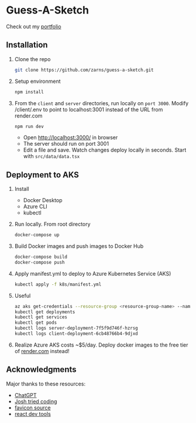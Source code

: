 # Guess-A-Sketch

Check out my [portfolio](https://mason.zarns.net)

## Installation

1. Clone the repo

   ```sh
   git clone https://github.com/zarns/guess-a-sketch.git
   ```

2. Setup environment

   ```sh
   npm install
   ```

3. From the `client` and `server` directories, run locally on `port 3000`. Modify /client/.env to point to localhost:3001 instead of the URL from render.com

   ```sh
   npm run dev
   ```

    * Open [http://localhost:3000/](http://localhost:3000/) in browser
    * The server should run on port 3001
    * Edit a file and save. Watch changes deploy locally in seconds. Start with `src/data/data.tsx`

## Deployment to AKS

1. Install
    * Docker Desktop
    * Azure CLI
    * kubectl

2. Run locally. From root directory

   ```sh
   docker-compose up
   ```

3. Build Docker images and push images to Docker Hub

   ```sh
   docker-compose build
   docker-compose push
   ```

4. Apply manifest.yml to deploy to Azure Kubernetes Service (AKS)

   ```sh
   kubectl apply -f k8s/manifest.yml
   ```

5. Useful

   ```sh
   az aks get-credentials --resource-group <resource-group-name> --name <aks-cluster-name>
   kubectl get deployments
   kubectl get services
   kubectl get pods
   kubectl logs server-deployment-7f5f9d746f-hzrsg
   kubectl logs client-deployment-6cb48766b4-9djxd
   ```

6. Realize Azure AKS costs ~$5/day. Deploy docker images to the free tier of [render.com](https://render.com/) instead!

## Acknowledgments

Major thanks to these resources:

* [ChatGPT](https://chat.openai.com/chat)
* [Josh tried coding](https://www.youtube.com/watch?v=Dib5TYHHfgA)
* [favicon source](https://icons8.com/icons/set/marker)
* [react dev tools](https://react.dev/learn/react-developer-tools)
